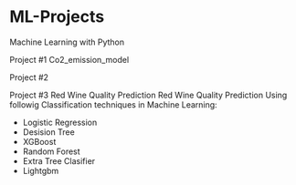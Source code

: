 # ML-Projects

Machine Learning with Python

Project #1 Co2_emission_model

Project #2

Project #3 Red Wine Quality Prediction Red Wine Quality Prediction Using followig Classification techniques in Machine Learning:
  - Logistic Regression
  - Desision Tree
  - XGBoost
  - Random Forest
  - Extra Tree Clasifier
  - Lightgbm

